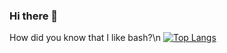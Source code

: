 ### Hi there 👋

How did you know that I like bash?\n
[![Top Langs](https://github-readme-stats.vercel.app/api/top-langs/?username=kazandu&theme=discord_old_blurple)](https://github.com/anuraghazra/github-readme-stats)
